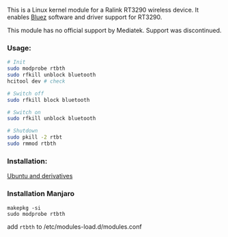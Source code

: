 This is a Linux kernel module for a Ralink RT3290 wireless device.
It enables [Bluez](http://www.bluez.org) software and driver support for RT3290.

This module has no official support by Mediatek. Support was discontinued.


### Usage: ###

```sh
# Init
sudo modprobe rtbth
sudo rfkill unblock bluetooth
hcitool dev # check

# Switch off
sudo rfkill block bluetooth

# Switch on
sudo rfkill unblock bluetooth

# Shutdown
sudo pkill -2 rtbt
sudo rmmod rtbth
```


### Installation: ###

[Ubuntu and derivatives](https://launchpad.net/~blaze/+archive/ubuntu/rtbth-dkms)

### Installation Manjaro ###
```
makepkg -si
sudo modprobe rtbth
```
add `rtbth` to /etc/modules-load.d/modules.conf
